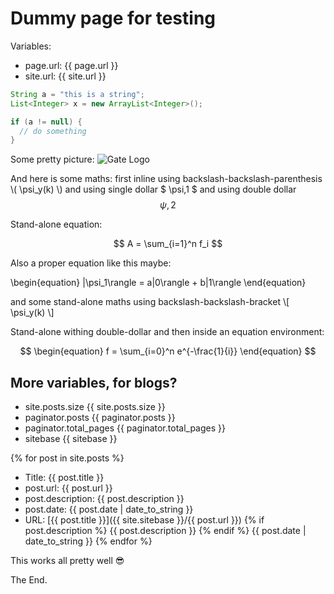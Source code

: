 # Dummy page for testing

Variables:
* page.url: {{ page.url }}
* site.url: {{ site.url }}


```java
String a = "this is a string";
List<Integer> x = new ArrayList<Integer>();

if (a != null) {
  // do something
}
```

Some pretty picture:
![Gate Logo](https://gate.ac.uk/plugins/gau-0.1/images/logo-gate.png)

And here is some maths: first inline using backslash-backslash-parenthesis \\( \psi_y(k) \\) and using single dollar  $ \psi,1 $ and using double dollar $$ \psi,2 $$ 

Stand-alone equation:

$$
A = \sum_{i=1}^n f_i
$$

Also a proper equation like this maybe:

\begin{equation}
   |\psi_1\rangle = a|0\rangle + b|1\rangle
\end{equation}

and some stand-alone maths using backslash-backslash-bracket  \\[ \psi_y(k) \\]

Stand-alone withing double-dollar and then inside an equation environment:

$$
\begin{equation}
  f = \sum_{i=0}^n e^{-\frac{1}{i}}
\end{equation}
$$

## More variables, for blogs?

* site.posts.size {{ site.posts.size }}
* paginator.posts {{ paginator.posts }}
* paginator.total_pages {{ paginator.total_pages  }}
* sitebase {{ sitebase }}

{% for post in site.posts %}
* Title: {{ post.title }}
* post.url: {{ post.url }}
* post.description: {{ post.description }}
* post.date: {{ post.date | date_to_string }}
* URL: [{{ post.title }}]({{ site.sitebase }}/{{ post.url }})
{% if post.description %}
{{ post.description }}
{% endif %}
{{ post.date | date_to_string }}
{% endfor %} 

This works all pretty well :sunglasses: 

The End.

